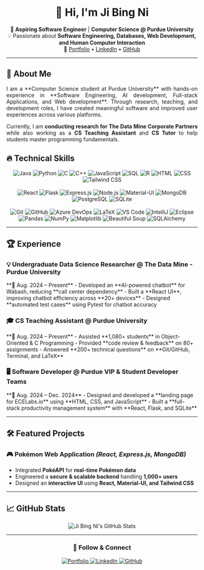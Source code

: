 <!-- Header -->
<h1 align="center">👋 Hi, I'm Ji Bing Ni</h1>
<p align="center">
  🚀 <strong>Aspiring Software Engineer</strong> | <strong>Computer Science @ Purdue University</strong> <br>
  💡 Passionate about <strong>Software Engineering, Databases, Web Development, and Human Computer Interaction</strong> <br>
  📌 
  <a href="https://jibing17.github.io/portfolio/">Portfolio</a> • 
  <a href="https://www.linkedin.com/in/jibing-ni/">LinkedIn</a> • 
  <a href="https://github.com/JiBing17">GitHub</a>
</p>
<hr>

<!-- About Me Section -->
## 🚀 About Me
<div align="justify">
I am a **Computer Science student at Purdue University** with hands-on experience in **Software Engineering, AI development, Full-stack Applications, and Web development**. Through research, teaching, and development roles, I have created meaningful software and improved user experiences across various platforms.

Currently, I am **conducting research for The Data Mine Corporate Partners** while also working as a **CS Teaching Assistant** and **CS Tutor** to help students master programming fundamentals.
</div>

<!-- Technical Skills Section with Custom Badges -->
## 🔥 Technical Skills

<!-- Languages -->
<div align="center">
  <img src="https://img.shields.io/badge/Java-ED8B00?style=for-the-badge&logo=java&logoColor=white" alt="Java" />
  <img src="https://img.shields.io/badge/Python-3776AB?style=for-the-badge&logo=python&logoColor=white" alt="Python" />
  <img src="https://img.shields.io/badge/C-00599C?style=for-the-badge&logo=c&logoColor=white" alt="C" />
  <img src="https://img.shields.io/badge/C++-00599C?style=for-the-badge&logo=c%2B%2B&logoColor=white" alt="C++" />
  <img src="https://img.shields.io/badge/JavaScript-F7DF1E?style=for-the-badge&logo=javascript&logoColor=black" alt="JavaScript" />
  <img src="https://img.shields.io/badge/SQL-4479A1?style=for-the-badge&logo=MySQL&logoColor=white" alt="SQL" />
  <img src="https://img.shields.io/badge/R-276DC3?style=for-the-badge&logo=r&logoColor=white" alt="R" />
  <img src="https://img.shields.io/badge/HTML-E34F26?style=for-the-badge&logo=html5&logoColor=white" alt="HTML" />
  <img src="https://img.shields.io/badge/CSS-1572B6?style=for-the-badge&logo=css3&logoColor=white" alt="CSS" />
  <img src="https://img.shields.io/badge/Tailwind_CSS-06B6D4?style=for-the-badge&logo=tailwind-css&logoColor=white" alt="Tailwind CSS" />
</div>
<br/>

<!-- Frameworks & Tools -->
<div align="center">
  <img src="https://img.shields.io/badge/React-61DAFB?style=for-the-badge&logo=react&logoColor=black" alt="React" />
  <img src="https://img.shields.io/badge/Flask-000000?style=for-the-badge&logo=flask&logoColor=white" alt="Flask" />
  <img src="https://img.shields.io/badge/Express.js-404D59?style=for-the-badge" alt="Express.js" />
  <img src="https://img.shields.io/badge/Node.js-339933?style=for-the-badge&logo=node.js&logoColor=white" alt="Node.js" />
  <img src="https://img.shields.io/badge/Material--UI-0081CB?style=for-the-badge&logo=material-ui&logoColor=white" alt="Material-UI" />
  <img src="https://img.shields.io/badge/MongoDB-47A248?style=for-the-badge&logo=mongodb&logoColor=white" alt="MongoDB" />
  <img src="https://img.shields.io/badge/PostgreSQL-336791?style=for-the-badge&logo=postgresql&logoColor=white" alt="PostgreSQL" />
  <img src="https://img.shields.io/badge/SQLite-003B57?style=for-the-badge&logo=sqlite&logoColor=white" alt="SQLite" />
</div>
<br/>

<!-- Developer Tools & Libraries -->
<div align="center">
  <img src="https://img.shields.io/badge/Git-F05032?style=for-the-badge&logo=git&logoColor=white" alt="Git" />
  <img src="https://img.shields.io/badge/GitHub-181717?style=for-the-badge&logo=github&logoColor=white" alt="GitHub" />
  <img src="https://img.shields.io/badge/Azure_DevOps-0078D7?style=for-the-badge&logo=azure-devops&logoColor=white" alt="Azure DevOps" />
  <img src="https://img.shields.io/badge/LaTeX-008080?style=for-the-badge&logo=latex&logoColor=white" alt="LaTeX" />
  <img src="https://img.shields.io/badge/VS_Code-007ACC?style=for-the-badge&logo=visual-studio-code&logoColor=white" alt="VS Code" />
  <img src="https://img.shields.io/badge/IntelliJ-000000?style=for-the-badge&logo=intellij-idea&logoColor=white" alt="IntelliJ" />
  <img src="https://img.shields.io/badge/Eclipse-2C2255?style=for-the-badge&logo=eclipse&logoColor=white" alt="Eclipse" />
  <br/>
  <img src="https://img.shields.io/badge/Pandas-150458?style=for-the-badge&logo=pandas&logoColor=white" alt="Pandas" />
  <img src="https://img.shields.io/badge/NumPy-013243?style=for-the-badge&logo=numpy&logoColor=white" alt="NumPy" />
  <img src="https://img.shields.io/badge/Matplotlib-11557C?style=for-the-badge&logo=matplotlib&logoColor=white" alt="Matplotlib" />
  <img src="https://img.shields.io/badge/Beautiful_Soup-000000?style=for-the-badge&logo=beautifulsoup&logoColor=white" alt="Beautiful Soup" />
  <img src="https://img.shields.io/badge/SQLAlchemy-4479A1?style=for-the-badge&logo=sqlalchemy&logoColor=white" alt="SQLAlchemy" />
</div>

---

<!-- Experience Section -->
## 🏆 Experience

### 💡 Undergraduate Data Science Researcher @ The Data Mine - Purdue University
<div align="left">
**📅 Aug. 2024 – Present**  
- Developed an **AI-powered chatbot** for Wabash, reducing **call center dependency**  
- Built a **React UI**, improving chatbot efficiency across **20+ devices**  
- Designed **automated test cases** using Pytest for chatbot accuracy
</div>

### 🎓 CS Teaching Assistant @ Purdue University
<div align="left">
**📅 Aug. 2024 – Present**  
- Assisted **1,080+ students** in Object-Oriented & C Programming  
- Provided **code review & feedback** on 80+ assignments  
- Answered **200+ technical questions** on **Git/GitHub, Terminal, and LaTeX**
</div>

### 🖥️ Software Developer @ Purdue VIP & Student Developer Teams
<div align="left">
**📅 Aug. 2024 – Dec. 2024**  
- Designed and developed a **landing page for ECELabs.io** using **HTML, CSS, and JavaScript**  
- Built a **full-stack productivity management system** with **React, Flask, and SQLite**
</div>

---

<!-- Featured Projects Section -->
## 🛠️ Featured Projects

### 🎮 Pokémon Web Application *(React, Express.js, MongoDB)*
- Integrated **PokéAPI** for **real-time Pokémon data**  
- Engineered a **secure & scalable backend** handling **1,000+ users**  
- Designed an **interactive UI** using **React, Material-UI, and Tailwind CSS**

---

<!-- GitHub Stats Section -->
## 📈 GitHub Stats
<div align="center">
  <img src="https://github-readme-stats.vercel.app/api?username=JiBing17&show_icons=true&theme=radical" alt="Ji Bing Ni's GitHub Stats" />
</div>

---

<!-- Follow & Connect Section -->
<div align="center">
  <h3>🚀 Follow & Connect</h3>
  <p>
    <a href="https://jibing17.github.io/portfolio/">
      <img src="https://img.shields.io/badge/Portfolio-0078D7?style=flat-square&logo=Google-Chrome&logoColor=white" alt="Portfolio" />
    </a>
    <a href="https://www.linkedin.com/in/jibing-ni/">
      <img src="https://img.shields.io/badge/LinkedIn-0A66C2?style=flat-square&logo=linkedin&logoColor=white" alt="LinkedIn" />
    </a>
    <a href="https://github.com/JiBing17">
      <img src="https://img.shields.io/badge/GitHub-181717?style=flat-square&logo=github&logoColor=white" alt="GitHub" />
    </a>
  </p>
</div>


